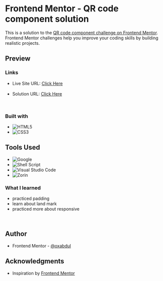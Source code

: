 
# Frontend Mentor - QR code component solution

This is a solution to the [QR code component challenge on Frontend Mentor](https://www.frontendmentor.io/challenges/qr-code-component-iux_sIO_H). Frontend Mentor challenges help you improve your coding skills by building realistic projects. <br>
## Preview<br>


### Links
<ul>
<li>Live Site URL: <a href="https://0xabdul.github.io/Qr-Code-Compontent/">Click Here</a></li><br>
<li>Solution URL: <a href="https://www.frontendmentor.io/solutions/qr-code-component-qU-db2310w">Click Here</a></li>
</ul><br>

### Built with
- ![HTML5](https://img.shields.io/badge/html5-%23E34F26.svg?style=for-the-badge&logo=html5&logoColor=white)   
- ![CSS3](https://img.shields.io/badge/css3-%231572B6.svg?style=for-the-badge&logo=css3&logoColor=white)   <br>
## Tools Used
- ![Google](https://img.shields.io/badge/google-4285F4?style=for-the-badge&logo=google&logoColor=white)   
- ![Shell Script](https://img.shields.io/badge/Terminal-%23121011.svg?style=for-the-badge&logo=gnu-bash&logoColor=white)  
- ![Visual Studio Code](https://img.shields.io/badge/Visual%20Studio%20Code-0078d7.svg?style=for-the-badge&logo=visual-studio-code&logoColor=white)  
- ![Zorin](https://img.shields.io/badge/Zorin%20Linux-1793D1?logo=zorin-linux&logoColor=fff&style=for-the-badge)<br>



### What I learned
<ul>
  <li>practiced padding</li>
  <li>learn about land mark</li>
  <li> practiced more about responsive</li>
  </ul><br>




## Author<br>
- Frontend Mentor - [@oxabdul](https://www.frontendmentor.io/profile/0xAbdul)<br>





## Acknowledgments<br>
<ul>
  <li>Inspiration by <a href="https://www.frontendmentor.io/home">Frontend Mentor</a></li>


